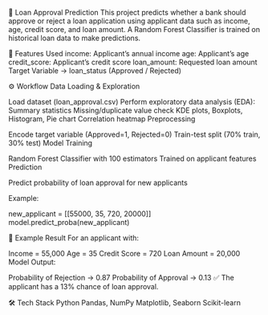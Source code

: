 🏦 Loan Approval Prediction
This project predicts whether a bank should approve or reject a loan application using applicant data such as income, age, credit score, and loan amount.
A Random Forest Classifier is trained on historical loan data to make predictions.

📌 Features Used
income: Applicant’s annual income
age: Applicant’s age
credit_score: Applicant’s credit score
loan_amount: Requested loan amount
Target Variable → loan_status (Approved / Rejected)

⚙️ Workflow
Data Loading & Exploration

Load dataset (loan_approval.csv)
Perform exploratory data analysis (EDA):
Summary statistics
Missing/duplicate value check
KDE plots, Boxplots, Histogram, Pie chart
Correlation heatmap
Preprocessing

Encode target variable (Approved=1, Rejected=0)
Train-test split (70% train, 30% test)
Model Training

Random Forest Classifier with 100 estimators
Trained on applicant features
Prediction

Predict probability of loan approval for new applicants

Example:

new_applicant = [[55000, 35, 720, 20000]]
model.predict_proba(new_applicant)

🚀 Example Result
For an applicant with:

Income = 55,000
Age = 35
Credit Score = 720
Loan Amount = 20,000
Model Output:

Probability of Rejection → 0.87
Probability of Approval → 0.13
✅ The applicant has a 13% chance of loan approval.

🛠️ Tech Stack
Python
Pandas, NumPy
Matplotlib, Seaborn
Scikit-learn